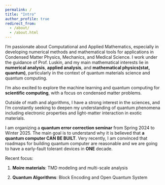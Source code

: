 ```yaml
---
permalink: /
title: "Intro"
author_profile: true
redirect_from: 
  - /about/
  - /about.html
---
```

I’m passionate about Computational and Applied Mathematics, especially in developing numerical methods and mathematical tools for applications in Condensed Matter Physics, Mechanics, and Medical Science. I work under the guidance of Prof. Luskin, and my main mathematical interests lie in __numerical analysis__, __applied analysis__, and __mathematical physics(stat, quantum)__, particularly in the context of quantum materials science and quantum computing.

I’m also excited to explore the machine learning and quantum computing for __scientific computing__, with a focus on condensed matter problems.


Outside of math and algorithms, I have a strong interest in the sciences, and I’m constantly seeking to deepen my understanding of quantum phenomena including electronic properties and light-matter interaction in exotic materials.


I am organizing a __quantum error correction seminar__ from Spring 2024 to Winter 2025. The main goal is to understand why it is believed that __a quantum computer CAN BE BUILT__. Very recently, I am convinced that roadmaps for building quantum computer are reasonable and we are going to have a early-fault tolerant devices in __ONE__ decade.

Recent focus:

1. __Moire materials__: TMD modeling and multi-scale analysis

2. __Quantum Algorithms__: Block Encoding and Open Quantum System






